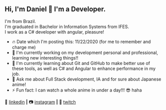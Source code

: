 ## Hi, I'm Daniel 👋 I'm a Developer.

I'm from Brazil. <br />
I'm graduated in Bachelor in Information Systems from IFES. <br />
I work as a C# developer with angular, pleasure!

- 🔥 Date which I'm posting this: 11/22/2020 (for me to remember and charge me)
- 🔭 I'm currently working on my development personal and professional, learning new interesting things!!
- 🧠 I'm currently learning about Git and GitHub to make better use of these tools, as well as C# and Angular to enhance performance in my job.
- 💬 Ask me about Full Stack development, IA and for sure about Japanese anime!
- ⚡ Fun fact: I can watch a whole anime in under a day!!! 😎 haha

👔 [linkedin][linkedin] **|** 
📷 [instagram][instagram] **|** 
🎥 [twitch][twitch]

[linkedin]: https://www.linkedin.com/in/daniel-henrique-com%C3%A9rio-92b271150
[instagram]: https://instagram.com/comeriodaniel
[twitch]: https://twitch.tv/tensodemais
